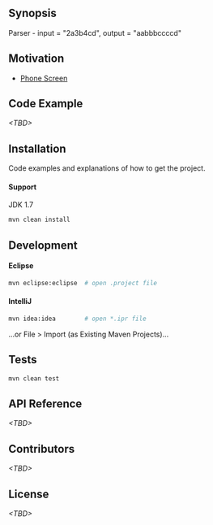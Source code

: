 ## Synopsis

Parser - input = "2a3b4cd", output = "aabbbccccd"

## Motivation

* [Phone Screen](https://github.com/gabezoldi/juicero-interview)

## Code Example

_&lt;TBD>_

## Installation

Code examples and explanations of how to get the project.

#### Support

JDK 1.7

```sh
mvn clean install
```

## Development

#### Eclipse
```sh
mvn eclipse:eclipse  # open .project file
```

#### IntelliJ
```sh
mvn idea:idea        # open *.ipr file
```

...or File > Import (as Existing Maven Projects)...

## Tests

```sh
mvn clean test
```

## API Reference

_&lt;TBD>_

## Contributors

_&lt;TBD>_

## License

_&lt;TBD>_
